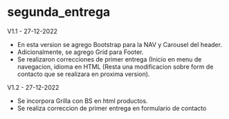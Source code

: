# segunda_entrega

V1.1 - 27-12-2022
* En esta version se agrego Bootstrap para la NAV y Carousel del header.
* Adicionalmente, se agrego Grid para Footer.
* Se realizaron correcciones de primer entrega (Inicio en menu de navegacion, idioma en HTML (Resta una modificacion sobre form de contacto que se realizara en proxima version).

V1.2 - 27-12-2022
* Se incorpora Grilla con BS en html productos.
* Se realiza correccion de primer entrega en formulario de contacto
